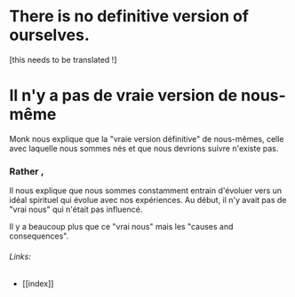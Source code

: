 # There is no definitive version of ourselves.

[this needs to be translated !]
# Il n'y a pas de vraie version de nous-même

Monk nous explique que la "vraie version définitive" de nous-mêmes, celle avec laquelle nous sommes nés et que nous devrions suivre n'existe pas.

### Rather ,

Il nous explique que nous sommes constamment entrain d'évoluer vers un idéal spirituel qui évolue avec nos expériences.
Au début, il n'y avait pas de "vrai nous" qui n'était pas influencé.

Il y a beaucoup plus que ce "vrai nous" mais les "causes and consequences".

###### Links:
- [[index]]